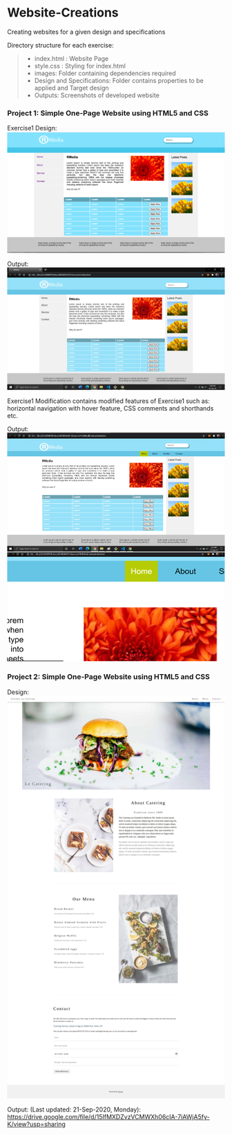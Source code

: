 # Website-Creations
Creating websites for a given design and specifications 

Directory structure for each exercise:
>- index.html : Website Page
>- style.css : Styling for index.html <br/>
>- images: Folder containing dependencies required <br/>
>- Design and Specifications: Folder contains properties to be applied and Target design <br/>
>- Outputs: Screenshots of developed website

### Project 1: Simple One-Page Website using HTML5 and CSS

Exercise1 Design:
<img src="Exercise1/Design_and_Specifications/Design.png">

Output:
<img src="Excercise1/Outputs/Update1_18_Sep_2020.png" alt="Output">


Exercise1 Modification contains modified features of Exercise1 such as: horizontal navigation with hover feature, CSS comments and shorthands etc.

Output:
<img src="Excercise1_Modification/Outputs/Update3_18_Sep_2020.png" alt="Output">

### Project 2: Simple One-Page Website using HTML5 and CSS
Design:
<img src="Exercise2/Design_and_Specifications/Workshop-Design.png">

Output: (Last updated: 21-Sep-2020, Monday): https://drive.google.com/file/d/15IfMXDZvzVCMWXh06cIA-7iAWjA5fy-K/view?usp=sharing


